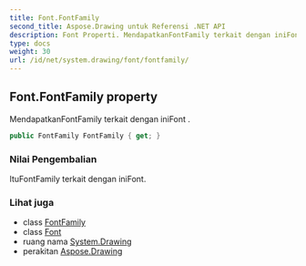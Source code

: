 ```yaml
---
title: Font.FontFamily
second_title: Aspose.Drawing untuk Referensi .NET API
description: Font Properti. MendapatkanFontFamily terkait dengan iniFont .
type: docs
weight: 30
url: /id/net/system.drawing/font/fontfamily/
---
```

## Font.FontFamily property

MendapatkanFontFamily terkait dengan iniFont .

```csharp
public FontFamily FontFamily { get; }
```

### Nilai Pengembalian

ItuFontFamily terkait dengan iniFont.

### Lihat juga

* class [FontFamily](../../fontfamily/)
* class [Font](../)
* ruang nama [System.Drawing](../../font/)
* perakitan [Aspose.Drawing](../../../)


